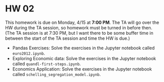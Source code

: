 # HW 02

This homework is due on Monday, 4/15 at **7:00 PM**. The TA will go over the HW during the TA session, so homework must be turned in before then. (The TA session is at 7:30 PM, but I want there to be some buffer time in between the start of the TA session and time the HW is due.)

 - Pandas Exercises: Solve the exercises in the Jupyter notebook called `euro2012.ipynb`.
 - Exploring Economic data: Solve the exercises in the Jupyter notebook called `quandl-first-steps.ipynb`.
 - Economics Application: Solve the exercises in the Jupyter notebook called `schelling_segregation_model.ipynb`.


